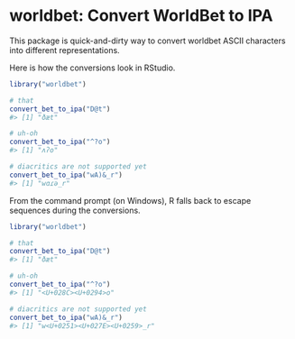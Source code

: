 <!-- README.md is generated from README.Rmd. Please edit that file -->
worldbet: Convert WorldBet to IPA
=================================

This package is quick-and-dirty way to convert worldbet ASCII characters into different representations.

Here is how the conversions look in RStudio.

``` r
library("worldbet")

# that
convert_bet_to_ipa("D@t")
#> [1] "ðæt"

# uh-oh
convert_bet_to_ipa("^?o")
#> [1] "ʌʔo"

# diacritics are not supported yet
convert_bet_to_ipa("wA)&_r")
#> [1] "wɑɾə_r"
```

From the command prompt (on Windows), R falls back to escape sequences during the conversions.

``` r
library("worldbet")

# that
convert_bet_to_ipa("D@t")
#> [1] "ðæt"

# uh-oh
convert_bet_to_ipa("^?o")
#> [1] "<U+028C><U+0294>o"

# diacritics are not supported yet
convert_bet_to_ipa("wA)&_r")
#> [1] "w<U+0251><U+027E><U+0259>_r"
```
